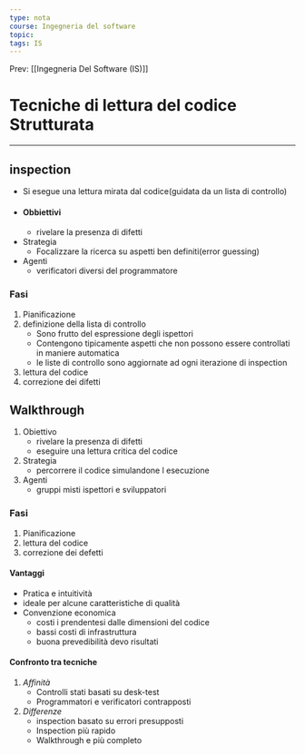```yaml
---
type: nota
course: Ingegneria del software
topic: 
tags: IS
---
```


Prev: [[Ingegneria Del Software (IS)]]

# Tecniche di lettura del codice Strutturata
---
## inspection
- Si esegue una lettura mirata dal codice(guidata da un lista di controllo)
- #### Obbiettivi 
	- rivelare la presenza di difetti
- Strategia 
	- Focalizzare la ricerca su aspetti ben definiti(error guessing)
- Agenti
	- verificatori diversi del programmatore 

### Fasi 
1.  Pianificazione 
2. definizione della lista di controllo
	- Sono frutto del espressione degli ispettori 
	- Contengono tipicamente aspetti che non possono essere controllati in maniere automatica 
	- le liste di controllo sono aggiornate ad ogni iterazione di inspection
3. lettura del codice
4. correzione dei difetti


## Walkthrough
1. Obiettivo 
	- rivelare la presenza di difetti 
	- eseguire una lettura critica del codice
2. Strategia
	- percorrere il codice simulandone l esecuzione 
3. Agenti
	- gruppi misti ispettori e sviluppatori 

### Fasi
1. Pianificazione
2. lettura del codice
3. correzione dei defetti

#### Vantaggi 
- Pratica e intuitività 
- ideale per alcune caratteristiche di qualità 
- Convenzione economica
	- costi i prendentesi dalle dimensioni del codice 
	- bassi costi di infrastruttura 
	- buona prevedibilità devo risultati 

#### Confronto tra tecniche 

1. _Affinità_  
	- Controlli stati basati su desk-test
	- Programmatori e verificatori contrapposti 
1. _Differenze_
	- inspection basato su errori presupposti 
	- Inspection più rapido 
	- Walkthrough e più completo 


